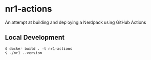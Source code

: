 # nr1-actions
An attempt at building and deploying a Nerdpack using GitHub Actions

## Local Development

```
$ docker build . -t nr1-actions
$ ./nr1 --version
```

